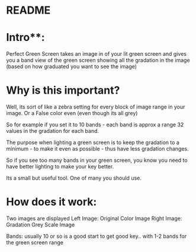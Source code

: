 # README

# Intro**: 
Perfect Green Screen takes an image in of your lit green screen and 
gives you a band view of the green screen showing all the gradation in the image (based on how graduated you want to see 
the image)

# Why is this important?

Well, its sort of like a zebra setting for every block of image range in your image.
Or a False color even (even though its all grey)

So for example if you set it to 10 bands - each band is approx a range 32 values in the gradation for each band.

The purpose when lighting a green screen is to keep the gradation to a minimum - to make it even as possible - 
thus have less gradation changes.

So if you see too many bands in your green screen, you know you need to have better lighting to make your key better.

Its a small but useful tool. One of many you should use.

# How does it work:

Two images are displayed
Left Image: Original Color Image
Right Image: Gradation Grey Scale Image

Bands: usually 10 or so is a good start to get good key.. with 1-2 bands for the green screen range




